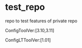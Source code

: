 # test_repo
repo to test features of private repo

ConfigToolVer:[3.10,3.11]

ConfigLTToolVer:[1.01]
